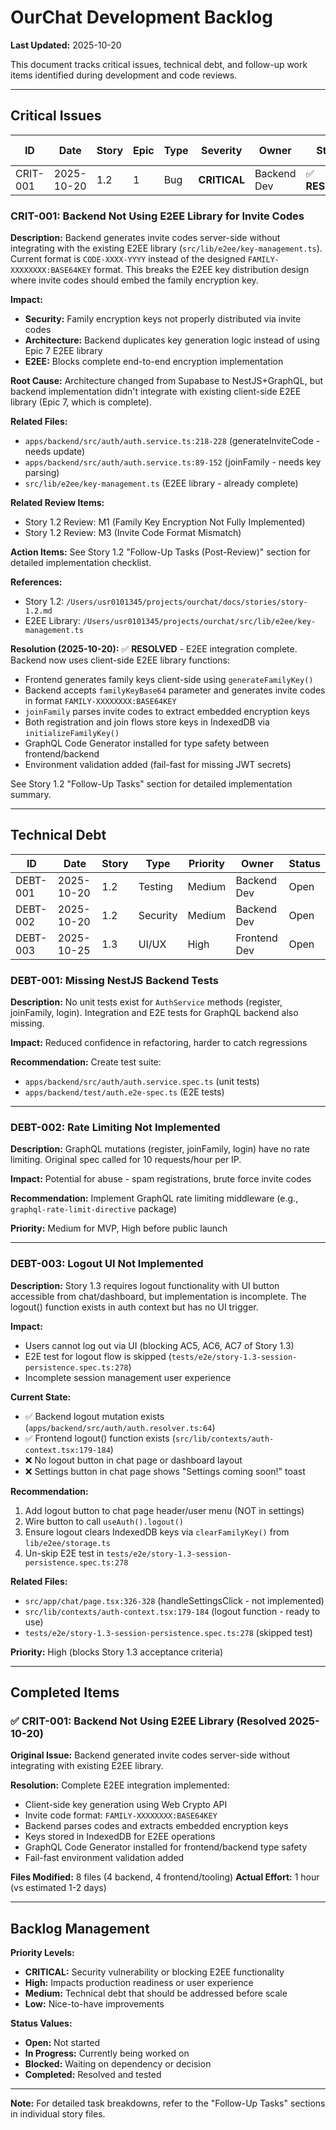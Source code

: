 # OurChat Development Backlog

**Last Updated:** 2025-10-20

This document tracks critical issues, technical debt, and follow-up work items identified during development and code reviews.

---

## Critical Issues

| ID | Date | Story | Epic | Type | Severity | Owner | Status | Estimated Effort | Actual Effort | Completed |
|----|------|-------|------|------|----------|-------|--------|------------------|--------------|-----------|
| CRIT-001 | 2025-10-20 | 1.2 | 1 | Bug | **CRITICAL** | Backend Dev | ✅ **RESOLVED** | 1-2 days | 1 hour | 2025-10-20 |

### CRIT-001: Backend Not Using E2EE Library for Invite Codes

**Description:**
Backend generates invite codes server-side without integrating with the existing E2EE library (`src/lib/e2ee/key-management.ts`). Current format is `CODE-XXXX-YYYY` instead of the designed `FAMILY-XXXXXXXX:BASE64KEY` format. This breaks the E2EE key distribution design where invite codes should embed the family encryption key.

**Impact:**
- **Security:** Family encryption keys not properly distributed via invite codes
- **Architecture:** Backend duplicates key generation logic instead of using Epic 7 E2EE library
- **E2EE:** Blocks complete end-to-end encryption implementation

**Root Cause:**
Architecture changed from Supabase to NestJS+GraphQL, but backend implementation didn't integrate with existing client-side E2EE library (Epic 7, which is complete).

**Related Files:**
- `apps/backend/src/auth/auth.service.ts:218-228` (generateInviteCode - needs update)
- `apps/backend/src/auth/auth.service.ts:89-152` (joinFamily - needs key parsing)
- `src/lib/e2ee/key-management.ts` (E2EE library - already complete)

**Related Review Items:**
- Story 1.2 Review: M1 (Family Key Encryption Not Fully Implemented)
- Story 1.2 Review: M3 (Invite Code Format Mismatch)

**Action Items:**
See Story 1.2 "Follow-Up Tasks (Post-Review)" section for detailed implementation checklist.

**References:**
- Story 1.2: `/Users/usr0101345/projects/ourchat/docs/stories/story-1.2.md`
- E2EE Library: `/Users/usr0101345/projects/ourchat/src/lib/e2ee/key-management.ts`

**Resolution (2025-10-20):**
✅ **RESOLVED** - E2EE integration complete. Backend now uses client-side E2EE library functions:
- Frontend generates family keys client-side using `generateFamilyKey()`
- Backend accepts `familyKeyBase64` parameter and generates invite codes in format `FAMILY-XXXXXXXX:BASE64KEY`
- `joinFamily` parses invite codes to extract embedded encryption keys
- Both registration and join flows store keys in IndexedDB via `initializeFamilyKey()`
- GraphQL Code Generator installed for type safety between frontend/backend
- Environment validation added (fail-fast for missing JWT secrets)

See Story 1.2 "Follow-Up Tasks" section for detailed implementation summary.

---

## Technical Debt

| ID | Date | Story | Type | Priority | Owner | Status |
|----|------|-------|------|----------|-------|--------|
| DEBT-001 | 2025-10-20 | 1.2 | Testing | Medium | Backend Dev | Open |
| DEBT-002 | 2025-10-20 | 1.2 | Security | Medium | Backend Dev | Open |
| DEBT-003 | 2025-10-25 | 1.3 | UI/UX | High | Frontend Dev | Open |

### DEBT-001: Missing NestJS Backend Tests

**Description:** No unit tests exist for `AuthService` methods (register, joinFamily, login). Integration and E2E tests for GraphQL backend also missing.

**Impact:** Reduced confidence in refactoring, harder to catch regressions

**Recommendation:** Create test suite:
- `apps/backend/src/auth/auth.service.spec.ts` (unit tests)
- `apps/backend/test/auth.e2e-spec.ts` (E2E tests)

---

### DEBT-002: Rate Limiting Not Implemented

**Description:** GraphQL mutations (register, joinFamily, login) have no rate limiting. Original spec called for 10 requests/hour per IP.

**Impact:** Potential for abuse - spam registrations, brute force invite codes

**Recommendation:** Implement GraphQL rate limiting middleware (e.g., `graphql-rate-limit-directive` package)

**Priority:** Medium for MVP, High before public launch

---

### DEBT-003: Logout UI Not Implemented

**Description:** Story 1.3 requires logout functionality with UI button accessible from chat/dashboard, but implementation is incomplete. The logout() function exists in auth context but has no UI trigger.

**Impact:**
- Users cannot log out via UI (blocking AC5, AC6, AC7 of Story 1.3)
- E2E test for logout flow is skipped (`tests/e2e/story-1.3-session-persistence.spec.ts:278`)
- Incomplete session management user experience

**Current State:**
- ✅ Backend logout mutation exists (`apps/backend/src/auth/auth.resolver.ts:64`)
- ✅ Frontend logout() function exists (`src/lib/contexts/auth-context.tsx:179-184`)
- ❌ No logout button in chat page or dashboard layout
- ❌ Settings button in chat page shows "Settings coming soon!" toast

**Recommendation:**
1. Add logout button to chat page header/user menu (NOT in settings)
2. Wire button to call `useAuth().logout()`
3. Ensure logout clears IndexedDB keys via `clearFamilyKey()` from `lib/e2ee/storage.ts`
4. Un-skip E2E test in `tests/e2e/story-1.3-session-persistence.spec.ts:278`

**Related Files:**
- `src/app/chat/page.tsx:326-328` (handleSettingsClick - not implemented)
- `src/lib/contexts/auth-context.tsx:179-184` (logout function - ready to use)
- `tests/e2e/story-1.3-session-persistence.spec.ts:278` (skipped test)

**Priority:** High (blocks Story 1.3 acceptance criteria)

---

## Completed Items

### ✅ CRIT-001: Backend Not Using E2EE Library (Resolved 2025-10-20)

**Original Issue:** Backend generated invite codes server-side without integrating with existing E2EE library.

**Resolution:** Complete E2EE integration implemented:
- Client-side key generation using Web Crypto API
- Invite code format: `FAMILY-XXXXXXXX:BASE64KEY`
- Backend parses codes and extracts embedded encryption keys
- Keys stored in IndexedDB for E2EE operations
- GraphQL Code Generator installed for frontend/backend type safety
- Fail-fast environment validation added

**Files Modified:** 8 files (4 backend, 4 frontend/tooling)
**Actual Effort:** 1 hour (vs estimated 1-2 days)

---

## Backlog Management

**Priority Levels:**
- **CRITICAL:** Security vulnerability or blocking E2EE functionality
- **High:** Impacts production readiness or user experience
- **Medium:** Technical debt that should be addressed before scale
- **Low:** Nice-to-have improvements

**Status Values:**
- **Open:** Not started
- **In Progress:** Currently being worked on
- **Blocked:** Waiting on dependency or decision
- **Completed:** Resolved and tested

---

**Note:** For detailed task breakdowns, refer to the "Follow-Up Tasks" sections in individual story files.
